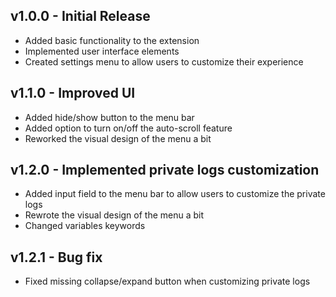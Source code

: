 ## v1.0.0 - Initial Release

- Added basic functionality to the extension
- Implemented user interface elements
- Created settings menu to allow users to customize their experience

## v1.1.0 - Improved UI

- Added hide/show button to the menu bar
- Added option to turn on/off the auto-scroll feature
- Reworked the visual design of the menu a bit

## v1.2.0 - Implemented private logs customization

- Added input field to the menu bar to allow users to customize the private logs
- Rewrote the visual design of the menu a bit
- Changed variables keywords

## v1.2.1 - Bug fix
- Fixed missing collapse/expand button when customizing private logs